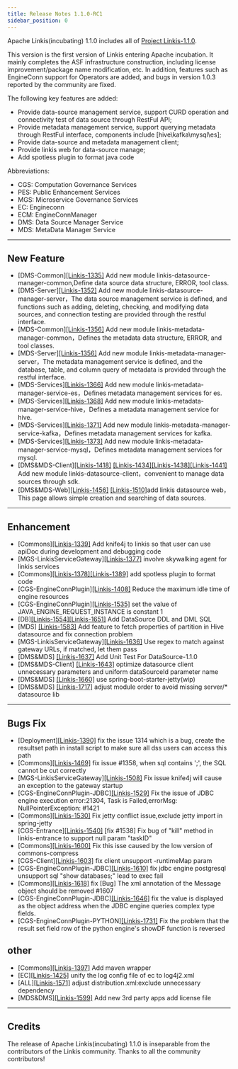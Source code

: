 ```yaml
---
title: Release Notes 1.1.0-RC1
sidebar_position: 0
--- 
```



Apache Linkis(incubating) 1.1.0 includes all of [Project Linkis-1.1.0](https://github.com/apache/incubator-linkis/projects/14).

This version is the first version of Linkis entering Apache incubation. It mainly completes the ASF infrastructure construction, including license improvement/package name modification, etc. In addition, features such as EngineConn support for Operators are added, and bugs in version 1.0.3 reported by the community are fixed.

The following key features are added: 

* Provide data-source management service, support CURD operation and connectivity test of data source through RestFul API;
* Provide metadata management service, support querying metadata through RestFul interface, components include [hive\kafka\mysql\es];
* Provide data-source and metadata management client;
* Provide linkis web for data-source manage;
* Add spotless plugin to format java code


Abbreviations:
- CGS: Computation Governance Services
- PES: Public Enhancement Services
- MGS: Microservice Governance Services
- EC:  Engineconn
- ECM: EngineConnManager
- DMS: Data Source Manager Service
- MDS: MetaData Manager Service
---

## New Feature

* \[DMS-Common][[Linkis-1335]](https://github.com/apache/incubator-linkis/pull/1335) Add new module linkis-datasource-manager-common,Define data source data structure, ERROR, tool class.
* \[DMS-Server][[Linkis-1352]](https://github.com/apache/incubator-linkis/pull/1352)  Add new module linkis-datasource-manager-server，The data source management service is defined, and functions such as adding, deleting, checking, and modifying data sources, and connection testing are provided through the restful interface.
* \[MDS-Common][[Linkis-1356]](https://github.com/apache/incubator-linkis/pull/1356) Add new module linkis-metadata-manager-common，Defines the metadata data structure, ERROR, and tool classes.
* \[MDS-Server][[Linkis-1356]](https://github.com/apache/incubator-linkis/pull/1356) Add new module linkis-metadata-manager-server，The metadata management service is defined, and the database, table, and column query of metadata is provided through the restful interface.
* \[MDS-Services][[Linkis-1366]](https://github.com/apache/incubator-linkis/pull/1366) Add new module linkis-metadata-manager-service-es，Defines metadata management services for es.
* \[MDS-Services][[Linkis-1368]](https://github.com/apache/incubator-linkis/pull/1368) Add new module linkis-metadata-manager-service-hive，Defines a metadata management service for hive.
* \[MDS-Services][[Linkis-1371]](https://github.com/apache/incubator-linkis/pull/1371) Add new module linkis-metadata-manager-service-kafka，Defines metadata management services for kafka.
* \[MDS-Services][[Linkis-1373]](https://github.com/apache/incubator-linkis/pull/1373) Add new module linkis-metadata-manager-service-mysql，Defines metadata management services for mysql.
* \[DMS&MDS-Client][[Linkis-1418]](https://github.com/apache/incubator-linkis/pull/1418) [[Linkis-1434]](https://github.com/apache/incubator-linkis/pull/1434)[[Linkis-1438]](https://github.com/apache/incubator-linkis/pull/1438)[[Linkis-1441]](https://github.com/apache/incubator-linkis/pull/1441) Add new module linkis-datasource-client，convenient to manage data sources through sdk. 
* \[DMS&MDS-Web][[Linkis-1456]](https://github.com/apache/incubator-linkis/pull/1456) [[Linkis-1510]](https://github.com/apache/incubator-linkis/pull/1510)add linkis datasource web，This page allows simple creation and searching of data sources. 

---

## Enhancement
* \[Commons][[Linkis-1339]](https://github.com/apache/incubator-linkis/pull/1339)  Add knife4j to linkis so that user can use apiDoc during development and debugging code
* \[MGS-LinkisServiceGateway][[Linkis-1377]](https://github.com/apache/incubator-linkis/pull/1377) involve skywalking agent for linkis services 
* \[Commons][[Linkis-1378]](https://github.com/apache/incubator-linkis/pull/1378)[[Linkis-1389]](https://github.com/apache/incubator-linkis/pull/1389)  add spotless plugin to format code
* \[CGS-EngineConnPlugin][[Linkis-1408]](https://github.com/apache/incubator-linkis/pull/1408) Reduce the maximum idle time of engine resources
* \[CGS-EngineConnPlugin][[Linkis-1535]](https://github.com/apache/incubator-linkis/pull/1535) set the value of JAVA_ENGINE_REQUEST_INSTANCE is constant 1 
* \[DB][[Linkis-1554]](https://github.com/apache/incubator-linkis/pull/1554)[[Linkis-1651]](https://github.com/apache/incubator-linkis/pull/1651)  Add DataSource DDL and DML SQL
* \[MDS] [[Linkis-1583]](https://github.com/apache/incubator-linkis/pull/1583) Add feature to fetch properties of partition in Hive datasource and fix connection problem
* \[MGS-LinkisServiceGateway][[Linkis-1636]](https://github.com/apache/incubator-linkis/pull/1636) Use regex to match against gateway URLs, if matched, let them pass
* \[DMS&MDS] [[Linkis-1637]](https://github.com/apache/incubator-linkis/pull/1637) Add Unit Test For DataSource-1.1.0
* \[DMS&MDS-Client] [[Linkis-1643]](https://github.com/apache/incubator-linkis/pull/1643)  optimize datasource client unnecessary parameters and uniform dataSourceId parameter name 
* \[DMS&MDS] [[Linkis-1660]](https://github.com/apache/incubator-linkis/pull/1660) use spring-boot-starter-jetty(wip) 
* \[DMS&MDS] [[Linkis-1717]](https://github.com/apache/incubator-linkis/pull/1717) adjust module order to avoid missing server/* datasource lib

---
## Bugs Fix
* \[Deployment][[Linkis-1390]](https://github.com/apache/incubator-linkis/pull/1390)  fix the issue 1314 which is a bug, create the resultset path in install script to make sure all dss users can access this path
* \[Commons][[Linkis-1469]](https://github.com/apache/incubator-linkis/pull/1469) fix issue #1358, when sql contains ';', the SQL cannot be cut correctly  
* \[MGS-LinkisServiceGateway][[Linkis-1508]](https://github.com/apache/incubator-linkis/pull/1508) Fix issue knife4j will cause an exception to the gateway startup
* \[CGS-EngineConnPlugin-JDBC][[Linkis-1529]](https://github.com/apache/incubator-linkis/pull/1529) Fix the issue of JDBC engine execution error:21304, Task is Failed,errorMsg: NullPointerException: #1421
* \[Commons][[Linkis-1530]](https://github.com/apache/incubator-linkis/pull/1530) Fix jetty conflict issue,exclude jetty import in spring-jetty
* \[CGS-Entrance][[Linkis-1540]](https://github.com/apache/incubator-linkis/pull/1540) [fix #1538] Fix bug of "kill" method in linkis-entrance to support null param "taskID"
* \[Commons][[Linkis-1600]](https://github.com/apache/incubator-linkis/pull/1600) Fix this isse caused by the low version of commons-compress
* \[CGS-Client][[Linkis-1603]](https://github.com/apache/incubator-linkis/pull/1603) fix client unsupport -runtimeMap param 
* \[CGS-EngineConnPlugin-JDBC][[Linkis-1610]](https://github.com/apache/incubator-linkis/pull/1610) fix jdbc engine postgresql unsupport sql "show databases;" lead to exec fail
* \[Commons][[Linkis-1618]](https://github.com/apache/incubator-linkis/pull/1618) fix [Bug] The xml annotation of the Message object should be removed #1607
* \[CGS-EngineConnPlugin-JDBC][[Linkis-1646]](https://github.com/apache/incubator-linkis/pull/1646) fix the value is displayed as the object address when the JDBC engine queries complex type fields.
* \[CGS-EngineConnPlugin-PYTHON][[Linkis-1731]](https://github.com/apache/incubator-linkis/pull/1731) Fix the problem that the result set field row of the python engine's showDF function is reversed 

## other
*  \[Commons][[Linkis-1397]](https://github.com/apache/incubator-linkis/pull/1397) Add maven wrapper
* \[EC][[Linkis-1425]](https://github.com/apache/incubator-linkis/pull/1425) unify the log config file of ec to log4j2.xml
* \[ALL][[Linkis-1571]](https://github.com/apache/incubator-linkis/pull/1571) adjust distribution.xml:exclude unnecessary dependency
* \[MDS&DMS][[Linkis-1599]](https://github.com/apache/incubator-linkis/pull/1599)  Add new 3rd party apps add license file   

---------

## Credits 

The release of Apache Linkis(incubating) 1.1.0 is inseparable from the contributors of the Linkis community. Thanks to all the community contributors! 